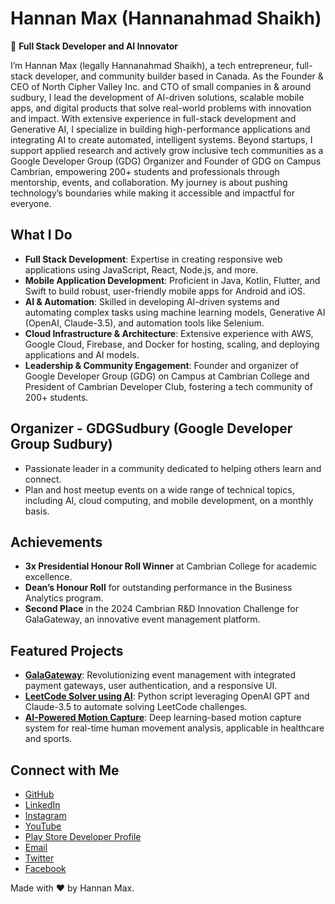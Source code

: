 # Hannan Max (Hannanahmad Shaikh)

🚀 **Full Stack Developer and AI Innovator**

I’m Hannan Max (legally Hannanahmad Shaikh), a tech entrepreneur, full-stack developer, and community builder based in Canada. As the Founder & CEO of North Cipher Valley Inc. and CTO of small companies in & around sudbury, I lead the development of AI-driven solutions, scalable mobile apps, and digital products that solve real-world problems with innovation and impact. With extensive experience in full-stack development and Generative AI, I specialize in building high-performance applications and integrating AI to create automated, intelligent systems. Beyond startups, I support applied research and actively grow inclusive tech communities as a Google Developer Group (GDG) Organizer and Founder of GDG on Campus Cambrian, empowering 200+ students and professionals through mentorship, events, and collaboration. My journey is about pushing technology’s boundaries while making it accessible and impactful for everyone.

## What I Do

- **Full Stack Development**: Expertise in creating responsive web applications using JavaScript, React, Node.js, and more.
- **Mobile Application Development**: Proficient in Java, Kotlin, Flutter, and Swift to build robust, user-friendly mobile apps for Android and iOS.
- **AI & Automation**: Skilled in developing AI-driven systems and automating complex tasks using machine learning models, Generative AI (OpenAI, Claude-3.5), and automation tools like Selenium.
- **Cloud Infrastructure & Architecture**: Extensive experience with AWS, Google Cloud, Firebase, and Docker for hosting, scaling, and deploying applications and AI models.
- **Leadership & Community Engagement**: Founder and organizer of Google Developer Group (GDG) on Campus at Cambrian College and President of Cambrian Developer Club, fostering a tech community of 200+ students.

## Organizer - GDGSudbury (Google Developer Group Sudbury)

- Passionate leader in a community dedicated to helping others learn and connect.
- Plan and host meetup events on a wide range of technical topics, including AI, cloud computing, and mobile development, on a monthly basis.

## Achievements

- **3x Presidential Honour Roll Winner** at Cambrian College for academic excellence.
- **Dean’s Honour Roll** for outstanding performance in the Business Analytics program.
- **Second Place** in the 2024 Cambrian R&D Innovation Challenge for GalaGateway, an innovative event management platform.

## Featured Projects

- **[GalaGateway](https://github.com/hannanmax)**: Revolutionizing event management with integrated payment gateways, user authentication, and a responsive UI.
- **[LeetCode Solver using AI](https://github.com/hannanmax)**: Python script leveraging OpenAI GPT and Claude-3.5 to automate solving LeetCode challenges.
- **[AI-Powered Motion Capture](https://github.com/hannanmax)**: Deep learning-based motion capture system for real-time human movement analysis, applicable in healthcare and sports.

## Connect with Me

- [GitHub](https://github.com/hannanmax)
- [LinkedIn](https://www.linkedin.com/in/hannanmax/)
- [Instagram](https://www.instagram.com/hannan_max/)
- [YouTube](https://www.youtube.com/channel/UCP6ATvQ5igEoX7JI6gQIENg)
- [Play Store Developer Profile](https://play.google.com/store/apps/dev?id=7261248402572870851)
- [Email](mailto:hannanmaxdev@gmail.com)
- [Twitter](https://twitter.com/hannanmax)
- [Facebook](https://www.facebook.com/hannanmaxdeveloper/)

Made with ❤ by Hannan Max.
